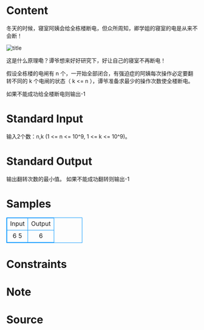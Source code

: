 
# Content

冬天的时候，寝室阿姨会给全栋楼断电，但众所周知，卿学姐的寝室的电是从来不会断！

![title](/source/lutece/xi-deng-la/img/aHR0cHM6Ly9hY20udWVzdGMuZWR1LmNuL21lZGlhL2ltYWdlL3Byb2JsZW0vMTQwNC8yMDE2MDUyODIzMTg0MjkzOTY5LmpwZw==.jpg)


这是什么原理嘞？谭爷想来好好研究下，好让自己的寝室不再断电！

假设全栋楼的电闸有 n 个，一开始全部闭合，有强迫症的阿姨每次操作必定要翻转不同的 k 个电闸的状态（ k <= n ），谭爷准备求最少的操作次数使全楼断电。

如果不能成功给全楼断电则输出-1

# Standard Input

输入2个数：n,k (1 <= n <= 10^9, 1 <=  k <= 10^9)。

# Standard Output

输出翻转次数的最小值。
如果不能成功翻转则输出-1

# Samples

<style>
        table,table tr th, table tr td { border:1px solid #0094ff; }
        table { width: 200px; min-height: 25px; line-height: 25px; text-align: center; border-collapse: collapse;}   
    </style>
<table>
	<tr>
		<td>Input</td>
		<td>Output</td>
	</tr>
<tr><td>6 5</td><td>6</td></tr></table>


# Constraints



# Note



# Source


